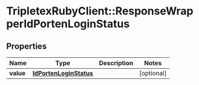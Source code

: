 # TripletexRubyClient::ResponseWrapperIdPortenLoginStatus

## Properties
Name | Type | Description | Notes
------------ | ------------- | ------------- | -------------
**value** | [**IdPortenLoginStatus**](IdPortenLoginStatus.md) |  | [optional] 


